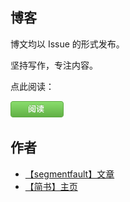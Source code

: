 ## 博客
博文均以 Issue 的形式发布。

坚持写作，专注内容。

点此阅读：

[![](./btn_read.png)][issue_link]


## 作者
- [【segmentfault】文章](https://segmentfault.com/blog/onestark)
- [【简书】主页](http://www.jianshu.com/users/kxLbyQ/latest_articles)


[issue_link]: https://github.com/onestark/onestark.github.io/issues
